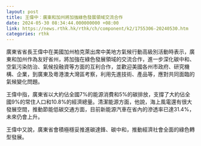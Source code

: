 ```yaml
---
layout: post
title: 王偉中︰廣東和加州將加強綠色發展領域交流合作
date: 2024-05-30 08:34:44.000000000 +08:00
link: https://news.rthk.hk/rthk/ch/component/k2/1755306-20240530.htm
categories: rthk
---
```


廣東省省長王偉中在美國加州柏克萊出席中美地方氣候行動高級別活動時表示，廣東和加州作為友好省州，將加強在綠色發展領域的交流合作，進一步深化碳中和、空氣污染防治、氣候投融資等方面的互利合作，並歡迎美國各州市政府、研究機構、企業，到廣東及粵港澳大灣區考察，利用先進技術、產品等，應對共同面臨的氣候變化問題。

王偉中指，廣東省以大約佔全國7%的能源消費和5%的碳排放，支撐了大約佔全國9%的常住人口和10.8%的經濟總量。清潔能源方面，他說，海上風電還有很大發展空間，推動節能低碳交通方面，目前新能源汽車在省內的滲透率已達31.4%，未來仍會上升。

王偉中又說，廣東省會積極穩妥推進碳達鋒、碳中和，推動經濟社會全面的綠色轉型發展。
